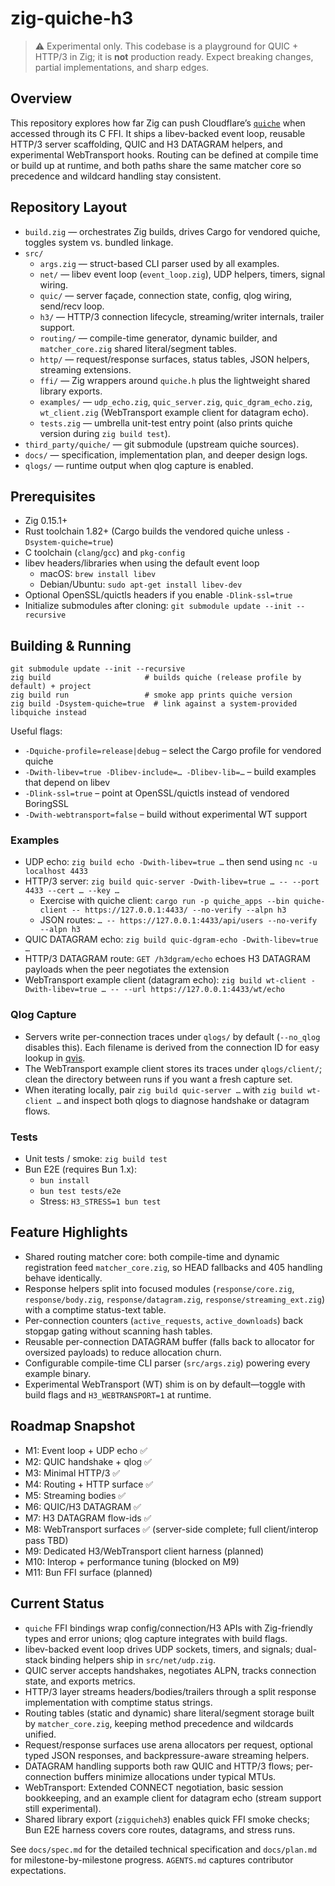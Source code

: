 # zig-quiche-h3

> ⚠️ Experimental only. This codebase is a playground for QUIC + HTTP/3 in Zig; it is **not** production ready. Expect breaking changes, partial implementations, and sharp edges.

## Overview
This repository explores how far Zig can push Cloudflare’s [`quiche`](https://github.com/cloudflare/quiche) when accessed through its C FFI. It ships a libev-backed event loop, reusable HTTP/3 server scaffolding, QUIC and H3 DATAGRAM helpers, and experimental WebTransport hooks. Routing can be defined at compile time or build up at runtime, and both paths share the same matcher core so precedence and wildcard handling stay consistent.

## Repository Layout
- `build.zig` — orchestrates Zig builds, drives Cargo for vendored quiche, toggles system vs. bundled linkage.
- `src/`
  - `args.zig` — struct-based CLI parser used by all examples.
  - `net/` — libev event loop (`event_loop.zig`), UDP helpers, timers, signal wiring.
  - `quic/` — server façade, connection state, config, qlog wiring, send/recv loop.
  - `h3/` — HTTP/3 connection lifecycle, streaming/writer internals, trailer support.
  - `routing/` — compile-time generator, dynamic builder, and `matcher_core.zig` shared literal/segment tables.
  - `http/` — request/response surfaces, status tables, JSON helpers, streaming extensions.
  - `ffi/` — Zig wrappers around `quiche.h` plus the lightweight shared library exports.
  - `examples/` — `udp_echo.zig`, `quic_server.zig`, `quic_dgram_echo.zig`, `wt_client.zig` (WebTransport example client for datagram echo).
  - `tests.zig` — umbrella unit-test entry point (also prints quiche version during `zig build test`).
- `third_party/quiche/` — git submodule (upstream quiche sources).
- `docs/` — specification, implementation plan, and deeper design logs.
- `qlogs/` — runtime output when qlog capture is enabled.

## Prerequisites
- Zig 0.15.1+
- Rust toolchain 1.82+ (Cargo builds the vendored quiche unless `-Dsystem-quiche=true`)
- C toolchain (`clang`/`gcc`) and `pkg-config`
- libev headers/libraries when using the default event loop
  - macOS: `brew install libev`
  - Debian/Ubuntu: `sudo apt-get install libev-dev`
- Optional OpenSSL/quictls headers if you enable `-Dlink-ssl=true`
- Initialize submodules after cloning: `git submodule update --init --recursive`

## Building & Running
```
git submodule update --init --recursive
zig build                     # builds quiche (release profile by default) + project
zig build run                 # smoke app prints quiche version
zig build -Dsystem-quiche=true  # link against a system-provided libquiche instead
```

Useful flags:
- `-Dquiche-profile=release|debug` – select the Cargo profile for vendored quiche
- `-Dwith-libev=true -Dlibev-include=… -Dlibev-lib=…` – build examples that depend on libev
- `-Dlink-ssl=true` – point at OpenSSL/quictls instead of vendored BoringSSL
- `-Dwith-webtransport=false` – build without experimental WT support

### Examples
- UDP echo: `zig build echo -Dwith-libev=true …` then send using `nc -u localhost 4433`
- HTTP/3 server: `zig build quic-server -Dwith-libev=true … -- --port 4433 --cert … --key …`
  - Exercise with quiche client: `cargo run -p quiche_apps --bin quiche-client -- https://127.0.0.1:4433/ --no-verify --alpn h3`
  - JSON routes: `… -- https://127.0.0.1:4433/api/users --no-verify --alpn h3`
- QUIC DATAGRAM echo: `zig build quic-dgram-echo -Dwith-libev=true …`
- HTTP/3 DATAGRAM route: `GET /h3dgram/echo` echoes H3 DATAGRAM payloads when the peer negotiates the extension
- WebTransport example client (datagram echo): `zig build wt-client -Dwith-libev=true … -- --url https://127.0.0.1:4433/wt/echo`

### Qlog Capture
- Servers write per-connection traces under `qlogs/` by default (`--no_qlog` disables this). Each filename is derived from the connection ID for easy lookup in [qvis](https://qvis.edm.uhasselt.be/).
- The WebTransport example client stores its traces under `qlogs/client/`; clean the directory between runs if you want a fresh capture set.
- When iterating locally, pair `zig build quic-server …` with `zig build wt-client …` and inspect both qlogs to diagnose handshake or datagram flows.

### Tests
- Unit tests / smoke: `zig build test`
- Bun E2E (requires Bun 1.x):
  - `bun install`
  - `bun test tests/e2e`
  - Stress: `H3_STRESS=1 bun test`

## Feature Highlights
- Shared routing matcher core: both compile-time and dynamic registration feed `matcher_core.zig`, so HEAD fallbacks and 405 handling behave identically.
- Response helpers split into focused modules (`response/core.zig`, `response/body.zig`, `response/datagram.zig`, `response/streaming_ext.zig`) with a comptime status-text table.
- Per-connection counters (`active_requests`, `active_downloads`) back stopgap gating without scanning hash tables.
- Reusable per-connection DATAGRAM buffer (falls back to allocator for oversized payloads) to reduce allocation churn.
- Configurable compile-time CLI parser (`src/args.zig`) powering every example binary.
- Experimental WebTransport (WT) shim is on by default—toggle with build flags and `H3_WEBTRANSPORT=1` at runtime.

## Roadmap Snapshot
- M1: Event loop + UDP echo ✅
- M2: QUIC handshake + qlog ✅
- M3: Minimal HTTP/3 ✅
- M4: Routing + HTTP surface ✅
- M5: Streaming bodies ✅
- M6: QUIC/H3 DATAGRAM ✅
- M7: H3 DATAGRAM flow-ids ✅
- M8: WebTransport surfaces ✅ (server-side complete; full client/interop pass TBD)
- M9: Dedicated H3/WebTransport client harness (planned)
- M10: Interop + performance tuning (blocked on M9)
- M11: Bun FFI surface (planned)

## Current Status
- `quiche` FFI bindings wrap config/connection/H3 APIs with Zig-friendly types and error unions; qlog capture integrates with build flags.
- libev-backed event loop drives UDP sockets, timers, and signals; dual-stack binding helpers ship in `src/net/udp.zig`.
- QUIC server accepts handshakes, negotiates ALPN, tracks connection state, and exports metrics.
- HTTP/3 layer streams headers/bodies/trailers through a split response implementation with comptime status strings.
- Routing tables (static and dynamic) share literal/segment storage built by `matcher_core.zig`, keeping method precedence and wildcards unified.
- Request/response surfaces use arena allocators per request, optional typed JSON responses, and backpressure-aware streaming helpers.
- DATAGRAM handling supports both raw QUIC and HTTP/3 flows; per-connection buffers minimize allocations under typical MTUs.
- WebTransport: Extended CONNECT negotiation, basic session bookkeeping, and an example client for datagram echo (stream support still experimental).
- Shared library export (`zigquicheh3`) enables quick FFI smoke checks; Bun E2E harness covers core routes, datagrams, and stress runs.

See `docs/spec.md` for the detailed technical specification and `docs/plan.md` for milestone-by-milestone progress. `AGENTS.md` captures contributor expectations.
